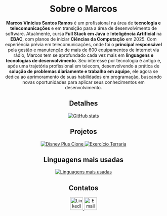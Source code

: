 
<div align="center">

  <h1>Sobre o Marcos</h1> 

  <p>
    <b>Marcos Vinicius Santos Ramos</b> é um profissional na área de <b>tecnologia e telecomunicações</b> e em transição para a área de desenvolvimento de software. Atualmente, cursa <b>Full Stack em Java</b> e <b>Inteligência Artificial</b> na <b>EBAC</b>, com planos de iniciar <b>Ciências da Computação</b> em 2025. Com experiência prévia em telecomunicações, onde foi o <b>principal responsável</b> pela gestão e manutenção de mais de 600 equipamentos de internet via rádio, Marcos tem se aprofundado cada vez mais em <b>linguagens e tecnologias de desenvolvimento</b>. Seu interesse por tecnologia é antigo e, após uma trajetória profissional em telecom, desenvolvendo a prática de <b>solução de problemas diariamente e trabalho em aquipe</b>, ele agora se dedica ao aprimoramento de suas habilidades em programação, buscando novas oportunidades para aplicar seus conhecimentos em desenvolvimento.
  </p>
  

  <h2>Detalhes</h2>
  
  <a href="https://github.com/MarcosVSRamos">
    <img src="https://github-readme-stats.vercel.app/api?username=MarcosVSRamos&show_icons=true&theme=dark" alt="GitHub stats" />
  </a>

  
  <h2>Projetos</h2>
  
  <a href="https://github.com/MarcosVSRamos/clone_DisneyPlus">
    <img src="https://github-readme-stats.vercel.app/api/pin/?username=MarcosVSRamos&repo=clone_DisneyPlus&theme=dark" alt="Disney Plus Clone" />
  </a>
  <a href="https://github.com/MarcosVSRamos/exercicio-M21-terraria">
    <img src="https://github-readme-stats.vercel.app/api/pin/?username=MarcosVSRamos&repo=exercicio-M21-terraria&theme=dark" alt="Exercício Terraria" />
  </a>

  
  <h2>Linguagens mais usadas</h2>
  
  <a href="https://github.com/MarcosVSRamos">
    <img src="https://github-readme-stats.vercel.app/api/top-langs/?username=MarcosVSRamos&layout=donut&theme=dark" alt="Linguagens mais usadas" />
  </a>
  
  <h2>Contatos</h2>

  <a href="https://www.linkedin.com/in/marcos-vinicius-santos-ramos-506691339" target="_blank">
    <img src="https://cdn.jsdelivr.net/gh/devicons/devicon/icons/linkedin/linkedin-original.svg" alt="LinkedIn" width="40" height="40"/>
  </a>
  <a href="mailto:santosramosmarcosvinicius@gmail.com">
    <img src="https://cdn.jsdelivr.net/gh/devicons/devicon/icons/google/google-original.svg" alt="Email" width="40" height="40"/>
  </a>
</div>


